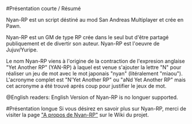 #Présentation courte / Résumé

Nyan-RP est un script déstiné au mod San Andreas Multiplayer et crée en Pawn.

Nyan-RP est un GM de type RP crée dans le seul but d'être partagé publiquement et de divertir son auteur.
Nyan-RP est l'oeuvre de Jujuv/Yuripe.

Le nom Nyan-RP viens à l'origine de la contraction de l'expresion anglaise "Yet Another RP" (YAN-RP) à laquel est venue
s'ajouter la lettre "N" pour réaliser un jeu de mot avec le mot japonais "nyan" (litéralement "miaou").
L'acronyme complet est "N'Yet Another RP" ou "aNd Yet Another RP" mais cet acronyme a été trouvé aprés coup pour justifier le jeux de mot.

@English readers: English Version of Nyan-RP is no longuer supported.

#Présentation longue
Si vous désirez en savoir plus sur Nyan-RP, merci de visiter la page ["A propos de Nyan-RP"](https://github.com/Jujuv/Nyan-RP/wiki/A-propos-de-Nyan-RP) sur le Wiki du projet.
